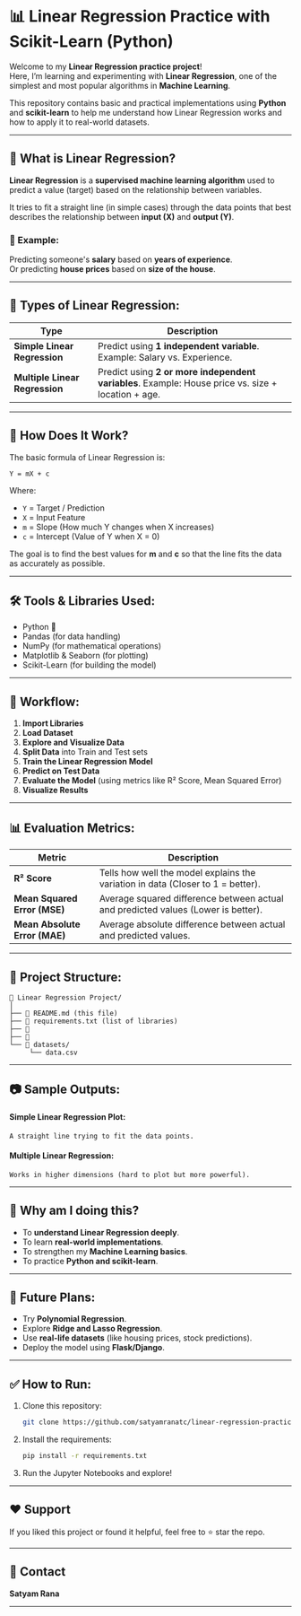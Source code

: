 # 📊 Linear Regression Practice with Scikit-Learn (Python)

Welcome to my **Linear Regression practice project**!  
Here, I’m learning and experimenting with **Linear Regression**, one of the simplest and most popular algorithms in **Machine Learning**.  

This repository contains basic and practical implementations using **Python** and **scikit-learn** to help me understand how Linear Regression works and how to apply it to real-world datasets.

---

## 🚀 What is Linear Regression?

**Linear Regression** is a **supervised machine learning algorithm** used to predict a value (target) based on the relationship between variables.  

It tries to fit a straight line (in simple cases) through the data points that best describes the relationship between **input (X)** and **output (Y)**.

### 🔹 Example:
Predicting someone's **salary** based on **years of experience**.  
Or predicting **house prices** based on **size of the house**.

---

## 📌 Types of Linear Regression:
| Type | Description |
|------|-------------|
| **Simple Linear Regression** | Predict using **1 independent variable**. Example: Salary vs. Experience. |
| **Multiple Linear Regression** | Predict using **2 or more independent variables**. Example: House price vs. size + location + age. |

---

## 🧠 How Does It Work?

The basic formula of Linear Regression is:
```
Y = mX + c
```
Where:
- `Y` = Target / Prediction
- `X` = Input Feature
- `m` = Slope (How much Y changes when X increases)
- `c` = Intercept (Value of Y when X = 0)

The goal is to find the best values for **m** and **c** so that the line fits the data as accurately as possible.

---

## 🛠️ Tools & Libraries Used:
- Python 🐍
- Pandas (for data handling)
- NumPy (for mathematical operations)
- Matplotlib & Seaborn (for plotting)
- Scikit-Learn (for building the model)

---

## 🔄 Workflow:
1. **Import Libraries**
2. **Load Dataset**
3. **Explore and Visualize Data**
4. **Split Data** into Train and Test sets
5. **Train the Linear Regression Model**
6. **Predict on Test Data**
7. **Evaluate the Model** (using metrics like R² Score, Mean Squared Error)
8. **Visualize Results**

---

## 📊 Evaluation Metrics:
| Metric | Description |
|--------|-------------|
| **R² Score** | Tells how well the model explains the variation in data (Closer to 1 = better). |
| **Mean Squared Error (MSE)** | Average squared difference between actual and predicted values (Lower is better). |
| **Mean Absolute Error (MAE)** | Average absolute difference between actual and predicted values. |

---

## 📂 Project Structure:
```
📁 Linear Regression Project/
│
├── 📄 README.md (this file)
├── 📄 requirements.txt (list of libraries)
├── 📄 
├── 📄 
└── 📁 datasets/
     └── data.csv
```

---

## 📷 Sample Outputs:

#### Simple Linear Regression Plot:
```
A straight line trying to fit the data points.
```
#### Multiple Linear Regression:
```
Works in higher dimensions (hard to plot but more powerful).
```

---

## 🤔 Why am I doing this?
- To **understand Linear Regression deeply**.
- To learn **real-world implementations**.
- To strengthen my **Machine Learning basics**.
- To practice **Python and scikit-learn**.

---

## 🔮 Future Plans:
- Try **Polynomial Regression**.
- Explore **Ridge and Lasso Regression**.
- Use **real-life datasets** (like housing prices, stock predictions).
- Deploy the model using **Flask/Django**.

---

## ✅ How to Run:
1. Clone this repository:
   ```bash
   git clone https://github.com/satyamranatc/linear-regression-practice.git
   ```
2. Install the requirements:
   ```bash
   pip install -r requirements.txt
   ```
3. Run the Jupyter Notebooks and explore!

---

## ❤️ Support
If you liked this project or found it helpful, feel free to ⭐ star the repo.

---

## 📧 Contact
**Satyam Rana**  


---
